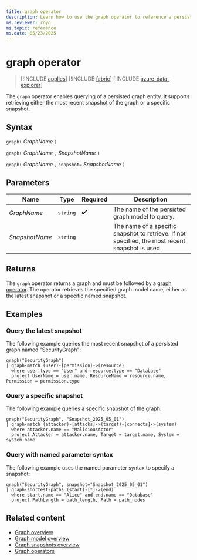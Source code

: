 ```yaml
---
title: graph operator
description: Learn how to use the graph operator to reference a persisted graph entity for querying.
ms.reviewer: royo
ms.topic: reference
ms.date: 05/23/2025
---
```

# graph operator

> [!INCLUDE [applies](../includes/applies-to-version/applies.md)] [!INCLUDE [fabric](../includes/applies-to-version/fabric.md)] [!INCLUDE [azure-data-explorer](../includes/applies-to-version/azure-data-explorer.md)]

The `graph` operator enables querying of a persisted graph entity. It supports retrieving either the most recent snapshot of the graph or a specific snapshot.

## Syntax

`graph(` *GraphName* `)`

`graph(` *GraphName* `,` *SnapshotName* `)`

`graph(` *GraphName* `,` `snapshot=` *SnapshotName* `)`

## Parameters

| Name           | Type     | Required           | Description                                                                 |
|----------------|----------|--------------------|-----------------------------------------------------------------------------|
| *GraphName*    | `string` | :heavy_check_mark: | The name of the persisted graph model to query. |
| *SnapshotName* | `string` |                    | The name of a specific snapshot to retrieve. If not specified, the most recent snapshot is used. |

## Returns

The `graph` operator returns a graph and must be followed by a [graph operator](graph-operators.md#supported-graph-operators). The operator retrieves the specified graph model name, either as the latest snapshot or a specific named snapshot.

## Examples

### Query the latest snapshot

The following example queries the most recent snapshot of a persisted graph named "SecurityGraph":

```kusto
graph("SecurityGraph")
| graph-match (user)-[permission]->(resource)
  where user.type == "User" and resource.type == "Database"
  project UserName = user.name, ResourceName = resource.name, Permission = permission.type
```

### Query a specific snapshot

The following example queries a specific snapshot of the graph:

```kusto
graph("SecurityGraph", "Snapshot_2025_05_01")
| graph-match (attacker)-[attacks]->(target)-[connects]->(system)
  where attacker.name == "MaliciousActor"
  project Attacker = attacker.name, Target = target.name, System = system.name
```

### Query with named parameter syntax

The following example uses the named parameter syntax to specify a snapshot:

```kusto
graph("SecurityGraph", snapshot="Snapshot_2025_05_01")
| graph-shortest-paths (start)-[*]->(end)
  where start.name == "Alice" and end.name == "Database"
  project PathLength = path_length, Path = path_nodes
```

## Related content

* [Graph overview](../../graph-overview.md)
* [Graph model overview](../management/graph-model/graph-model-overview.md)
* [Graph snapshots overview](../management/graph-model/graph-snapshot-overview.md)
* [Graph operators](../../graph-operators.md)
